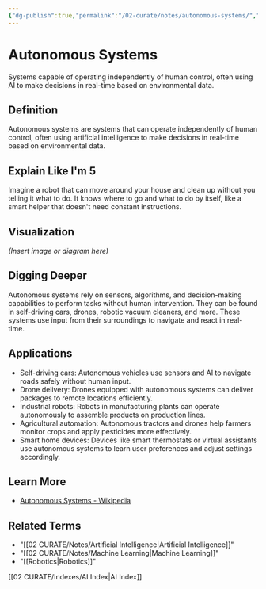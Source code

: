 ```yaml
---
{"dg-publish":true,"permalink":"/02-curate/notes/autonomous-systems/","title":"Autonomous Systems","tags":["ai","machine-learning"]}
---
```


# Autonomous Systems

Systems capable of operating independently of human control, often using AI to
make decisions in real-time based on environmental data.

## **Definition**  
Autonomous systems are systems that can operate independently of human control, often using artificial intelligence to make decisions in real-time based on environmental data.

## **Explain Like I'm 5**  
Imagine a robot that can move around your house and clean up without you telling it what to do. It knows where to go and what to do by itself, like a smart helper that doesn't need constant instructions.

## **Visualization**  
*(Insert image or diagram here)*

## **Digging Deeper**
Autonomous systems rely on sensors, algorithms, and decision-making capabilities to perform tasks without human intervention. They can be found in self-driving cars, drones, robotic vacuum cleaners, and more. These systems use input from their surroundings to navigate and react in real-time.

## **Applications**  
- Self-driving cars: Autonomous vehicles use sensors and AI to navigate roads safely without human input.
- Drone delivery: Drones equipped with autonomous systems can deliver packages to remote locations efficiently.
- Industrial robots: Robots in manufacturing plants can operate autonomously to assemble products on production lines.
- Agricultural automation: Autonomous tractors and drones help farmers monitor crops and apply pesticides more effectively.
- Smart home devices: Devices like smart thermostats or virtual assistants use autonomous systems to learn user preferences and adjust settings accordingly.

## **Learn More**  
- [Autonomous Systems - Wikipedia](https://en.wikipedia.org/wiki/Autonomous_system_(mathematics))

## **Related Terms**  
- "[[02 CURATE/Notes/Artificial Intelligence\|Artificial Intelligence]]"
- "[[02 CURATE/Notes/Machine Learning\|Machine Learning]]"
- "[[Robotics\|Robotics]]"


[[02 CURATE/Indexes/AI Index\|AI Index]]